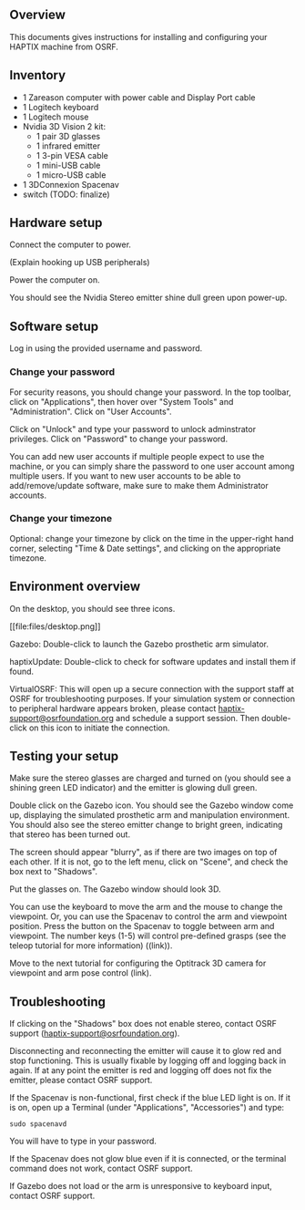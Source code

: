 ## Overview

This documents gives instructions for installing and configuring your HAPTIX machine from OSRF.

## Inventory

- 1 Zareason computer with power cable and Display Port cable
- 1 Logitech keyboard
- 1 Logitech mouse
- Nvidia 3D Vision 2 kit:
  - 1 pair 3D glasses
  - 1 infrared emitter
  - 1 3-pin VESA cable
  - 1 mini-USB cable
  - 1 micro-USB cable
- 1 3DConnexion Spacenav
- switch (TODO: finalize)

## Hardware setup
Connect the computer to power. 

(Explain hooking up USB peripherals)

Power the computer on.

You should see the Nvidia Stereo emitter shine dull green upon power-up.

## Software setup

Log in using the provided username and password.

### Change your password
For security reasons, you should change your password. In the top toolbar, click on "Applications", then hover over "System Tools" and "Administration". Click on "User Accounts".

Click on "Unlock" and type your password to unlock adminstrator privileges. Click on "Password" to change your password.

You can add new user accounts if multiple people expect to use the machine, or you can simply share the password to one user account among multiple users. If you want to new user accounts to be able to add/remove/update software, make sure to make them Administrator accounts.

### Change your timezone
Optional: change your timezone by click on the time in the upper-right hand corner, selecting "Time & Date settings", and clicking on the appropriate timezone.

## Environment overview

On the desktop, you should see three icons.

[[file:files/desktop.png]]

Gazebo: Double-click to launch the Gazebo prosthetic arm simulator.

haptixUpdate: Double-click to check for software updates and install them if found.

VirtualOSRF: This will open up a secure connection with the support staff at OSRF for troubleshooting purposes. If your simulation system or connection to peripheral hardware appears broken, please contact haptix-support@osrfoundation.org and schedule a support session. Then double-click on this icon to initiate the connection.

## Testing your setup

Make sure the stereo glasses are charged and turned on (you should see a shining green LED indicator) and the emitter is glowing dull green.

Double click on the Gazebo icon. You should see the Gazebo window come up, displaying the simulated prosthetic arm and manipulation environment. You should also see the stereo emitter change to bright green, indicating that stereo has been turned out.

The screen should appear "blurry", as if there are two images on top of each other. If it is not, go to the left menu, click on "Scene", and check the box next to "Shadows".

Put the glasses on. The Gazebo window should look 3D.

You can use the keyboard to move the arm and the mouse to change the viewpoint. Or, you can use the Spacenav to control the arm and viewpoint position. Press the button on the Spacenav to toggle between arm and viewpoint. The number keys (1-5) will control pre-defined grasps (see the teleop tutorial for more information) ((link)).

Move to the next tutorial for configuring the Optitrack 3D camera for viewpoint and arm pose control (link).

## Troubleshooting

If clicking on the "Shadows" box does not enable stereo, contact OSRF support (haptix-support@osrfoundation.org).

Disconnecting and reconnecting the emitter will cause it to glow red and stop functioning. This is usually fixable by logging off and logging back in again. If at any point the emitter is red and logging off does not fix the emitter, please contact OSRF support.

If the Spacenav is non-functional, first check if the blue LED light is on. If it is on, open up a Terminal (under "Applications", "Accessories") and type:

~~~
sudo spacenavd
~~~

You will have to type in your password.

If the Spacenav does not glow blue even if it is connected, or the terminal command does not work, contact OSRF support.

If Gazebo does not load or the arm is unresponsive to keyboard input, contact OSRF support.
